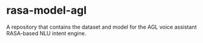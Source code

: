 # rasa-model-agl
A repository that contains the dataset and model for the AGL voice assistant RASA-based NLU intent engine.
